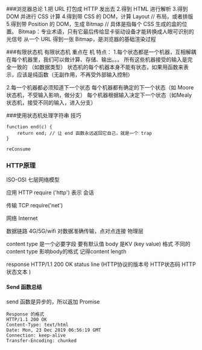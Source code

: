 ###浏览器总论
1.把 URL 打包成 HTTP 发出去
2.得到 HTML 进行解析
3.得到 DOM 并进行 CSS 计算
4.得到带 CSS 的 DOM，计算 Layout // 布局，或者排版
5.得到带 Position 的 DOM，生成 Bitmap // 具体是指每个 CSS 生成的盒的位置。
Bitmap：专业术语，只有它最后传给显卡驱动设备才能转换成人眼可识别的光信号
从一个 URL 得到一张 Bitmap，是浏览器的基础渲染过程

###有限状态机
有限状态机  重点在 机 
特点：
1.每个状态都是一个机器，互相解耦
        在每个机器里，我们可以做计算、存储、输出。。。
        所有这些机器接受的输入是完全一致的  （如数据类型）
        状态机的每个机器本身不能有状态，如果用函数来表示，应该是纯函数（无副作用，不再受外部输入控制）

2.每一个机器都必须知道下一个状态
        每个机器都有确定的下一个状态（如 Moore 状态机，不受输入影响，做分支）
        每个机器根据输入决定下一个状态（如Mealy 状态机，接受不同的输入，进入分支）

###使用状态机处理字符串  技巧
````
function end(c) {
	return end; // 让 end 函数永远返回它自己，就是一个 trap
}
````

````
reConsume 
````

### HTTP原理
ISO-OSI        七层网络模型

应用           HTTP                require ('http')
表示
会话

传输           TCP                 require('net')

网络           Internet            

数据链路        4G/5G/wifi         对数据准确传输，点对点连接
物理层

content type 是一个必要字段 要有默认值
body 是KV (key value) 格式
不同的content type 影响body的格式
记得content length

response
HTTP/1.1 200 OK       status  line    (HTTP协议的版本号   HTTP状态码   HTTP状态文本 )

#### Send 函数总结
send 函数是异步的，所以返加 Promise
````
Response 的格式
HTTP/1.1 200 OK
Content-Type: text/html
Date: Mon, 23 Dec 2019 06:56:19 GMT
Connection: keep-alive
Transfer-Encoding: chunked
````
